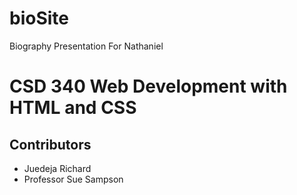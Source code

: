 # bioSite
Biography Presentation For Nathaniel
<h1>CSD 340 Web Development with HTML and CSS</h1>
<h2>Contributors</h2>
<ul>
  <li>Juedeja Richard</li>
  <li>Professor Sue Sampson</li>
</ul>
